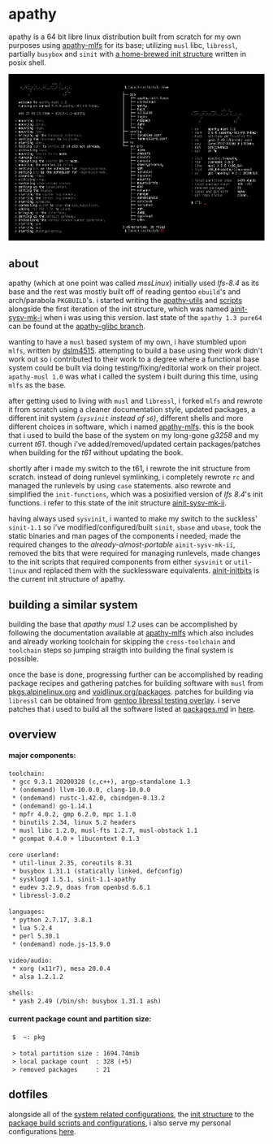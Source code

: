# apathy
apathy is a 64 bit libre linux distribution built from scratch for my own purposes using [apathy-mlfs](https://github.com/mssx86/apathy-mlfs) for its base; utilizing `musl` libc, `libressl`, partially `busybox` and `sinit` with [a home-brewed init structure](https://github.com/mssx86/apathy/tree/apathy-musl/ainit-initbits) written in posix shell.

<p align="center"><img src="https://raw.githubusercontent.com/mssx86/apathy/apathy-musl/assets/asset.png"></p>

## about
apathy (which at one point was called *mssLinux*) initially used *lfs-8.4* as its base and the rest was mostly built off of reading gentoo `ebuild`'s and arch/parabola `PKGBUILD`'s. i started writing the [apathy-utils](https://github.com/mssx86/apathy/tree/apathy-musl/apathy-utils) and [scripts](https://github.com/mssx86/apathy/tree/apathy-musl/directories/personal/home/mss/.config/scripts) alongside the first iteration of the init structure, which was named [ainit-sysv-mk-i](https://github.com/mssx86/apathy/tree/apathy-musl/misc/ainit-sysv/ainit-sysv-mk-i) when i was using this version. last state of the `apathy 1.3 pure64` can be found at the [apathy-glibc branch](https://github.com/mssx86/apathy/tree/apathy-glibc).

wanting to have a `musl` based system of my own, i have stumbled upon `mlfs`, written by [dslm4515](https://github.com/dslm4515). attempting to build a base using their work didn't work out so i contributed to their work to a degree where a functional base system could be built via doing testing/fixing/editorial work on their project. `apathy-musl 1.0` was what i called the system i built during this time, using `mlfs` as the base.

after getting used to living with `musl` and `libressl`, i forked `mlfs` and rewrote it from scratch using a cleaner documentation style, updated packages, a different init system *(`sysvinit` instead of `s6`)*, different shells and more different choices in software, which i named [apathy-mlfs](https://github.com/mssx86/apathy-mlfs). this is the book that i used to build the base of the system on my long-gone *g3258* and my current *t61*. though i've added/removed/updated certain packages/patches when building for the *t61* without updating the book.

shortly after i made my switch to the t61, i rewrote the init structure from scratch. instead of doing runlevel symlinking, i completely rewrote `rc` and managed the runlevels by using `case` statements. also rewrote and simplified the `init-functions`, which was a posixified version of *lfs 8.4*'s init functions. i refer to this state of the init structure [ainit-sysv-mk-ii](https://github.com/mssx86/apathy/tree/apathy-musl/misc/ainit-sysv/ainit-sysv-mk-ii).

having always used `sysvinit`, i wanted to make my switch to the suckless' `sinit-1.1` so i've modified/configured/built `sinit`, `sbase` and `ubase`, took the static binaries and man pages of the components i needed, made the required changes to the *already-almost-portable* `ainit-sysv-mk-ii`, removed the bits that were required for managing runlevels, made changes to the init scripts that required components from either `sysvinit` or `util-linux` and replaced them with the sucklessware equivalents. [ainit-initbits](https://github.com/mssx86/apathy/tree/apathy-musl/ainit-initbits) is the current init structure of apathy.

## building a similar system
building the base that *apathy musl 1.2* uses can be accomplished by following the documentation available at [apathy-mlfs](https://github.com/mssx86/apathy-mlfs) which also includes and already working toolchain for skipping the `cross-toolchain` and `toolchain` steps so jumping straigth into building the final system is possible.

once the base is done, progressing further can be accomplished by reading package recipes and gathering patches for building software with `musl` from [pkgs.alpinelinux.org](https://pkgs.alpinelinux.org/packages?name=&branch=edge&arch=x86_64) and [voidlinux.org/packages](https://voidlinux.org/packages/). patches for building via `libressl` can be obtained from [gentoo libressl testing overlay](https://github.com/gentoo/libressl). i serve patches that i used to build all the software listed at [packages.md](https://github.com/mssx86/apathy/blob/apathy-musl/pkg-management/packages.md) in [here](https://github.com/mssx86/apathy/tree/apathy-musl/pkg-management/patches).


## overview
#### major components:
```
toolchain:
 * gcc 9.3.1 20200328 (c,c++), argp-standalone 1.3
 * (ondemand) llvm-10.0.0, clang-10.0.0
 * (ondemand) rustc-1.42.0, cbindgen-0.13.2
 * (ondemand) go-1.14.1
 * mpfr 4.0.2, gmp 6.2.0, mpc 1.1.0
 * binutils 2.34, linux 5.2 headers
 * musl libc 1.2.0, musl-fts 1.2.7, musl-obstack 1.1
 * gcompat 0.4.0 + libucontext 0.1.3

core userland:
 * util-linux 2.35, coreutils 8.31
 * busybox 1.31.1 (statically linked, defconfig)
 * sysklogd 1.5.1, sinit-1.1-apathy
 * eudev 3.2.9, doas from openbsd 6.6.1
 * libressl-3.0.2

languages:
 * python 2.7.17, 3.8.1
 * lua 5.2.4
 * perl 5.30.1
 * (ondemand) node.js-13.9.0

video/audio:
 * xorg (x11r7), mesa 20.0.4
 * alsa 1.2.1.2

shells:
 * yash 2.49 (/bin/sh: busybox 1.31.1 ash)
```

#### current package count and partition size:
```
 $  ~: pkg

 > total partition size : 1694.74mib
 > local package count  : 328 (+5)
 > removed packages     : 21
```

## dotfiles
alongside all of the [system related configurations](https://github.com/mssx86/apathy/tree/apathy-musl/directories/system/etc), the [init structure](https://github.com/mssx86/apathy/tree/apathy-musl/init-scripts) to the [package build scripts and configurations](https://github.com/mssx86/apathy/tree/apathy-musl/pkg-management), i also serve my personal configurations [here](https://github.com/mssx86/apathy/tree/apathy-musl/directories/personal/home/mss).
